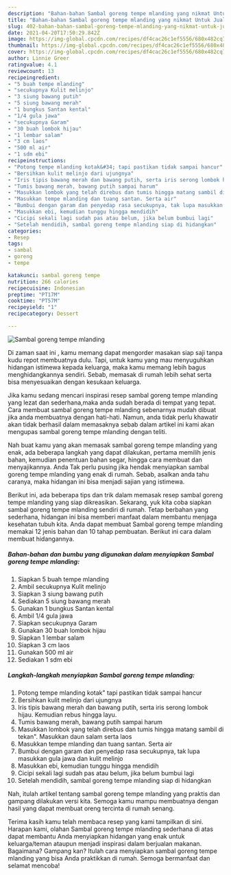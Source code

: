```yaml
---
description: "Bahan-bahan Sambal goreng tempe mlanding yang nikmat Untuk Jualan"
title: "Bahan-bahan Sambal goreng tempe mlanding yang nikmat Untuk Jualan"
slug: 402-bahan-bahan-sambal-goreng-tempe-mlanding-yang-nikmat-untuk-jualan
date: 2021-04-20T17:50:29.842Z
image: https://img-global.cpcdn.com/recipes/df4cac26c1ef5556/680x482cq70/sambal-goreng-tempe-mlanding-foto-resep-utama.jpg
thumbnail: https://img-global.cpcdn.com/recipes/df4cac26c1ef5556/680x482cq70/sambal-goreng-tempe-mlanding-foto-resep-utama.jpg
cover: https://img-global.cpcdn.com/recipes/df4cac26c1ef5556/680x482cq70/sambal-goreng-tempe-mlanding-foto-resep-utama.jpg
author: Linnie Greer
ratingvalue: 4.1
reviewcount: 13
recipeingredient:
- "5 buah tempe mlanding"
- "secukupnya Kulit melinjo"
- "3 siung bawang putih"
- "5 siung bawang merah"
- "1 bungkus Santan kental"
- "1/4 gula jawa"
- "secukupnya Garam"
- "30 buah lombok hijau"
- "1 lembar salam"
- "3 cm laos"
- "500 ml air"
- "1 sdm ebi"
recipeinstructions:
- "Potong tempe mlanding kotak&#34; tapi pastikan tidak sampai hancur"
- "Bersihkan kulit melinjo dari ujungnya"
- "Iris tipis bawang merah dan bawang putih, serta iris serong lombok hijau. Kemudian rebus hingga layu."
- "Tumis bawang merah, bawang putih sampai harum"
- "Masukkan lombok yang telah direbus dan tumis hingga matang sambil di tekan&#34;. Masukkan daun salam serta laos"
- "Masukkan tempe mlanding dan tuang santan. Serta air"
- "Bumbui dengan garam dan penyedap rasa secukupnya, tak lupa masukkan gula jawa dan kulit melinjo"
- "Masukkan ebi, kemudian tunggu hingga mendidih"
- "Cicipi sekali lagi sudah pas atau belum, jika belum bumbui lagi"
- "Setelah mendidih, sambal goreng tempe mlanding siap di hidangkan"
categories:
- Resep
tags:
- sambal
- goreng
- tempe

katakunci: sambal goreng tempe 
nutrition: 266 calories
recipecuisine: Indonesian
preptime: "PT17M"
cooktime: "PT57M"
recipeyield: "1"
recipecategory: Dessert

---
```



![Sambal goreng tempe mlanding](https://img-global.cpcdn.com/recipes/df4cac26c1ef5556/680x482cq70/sambal-goreng-tempe-mlanding-foto-resep-utama.jpg)

Di zaman  saat ini , kamu memang dapat mengorder masakan siap saji tanpa kudu repot membuatnya dulu. Tapi, untuk kamu yang mau menyuguhkan hidangan istimewa kepada keluarga, maka kamu memang lebih bagus menghidangkannya sendiri. Sebab, memasak di rumah lebih sehat serta bisa menyesuaikan dengan kesukaan keluarga.

Jika kamu sedang mencari inspirasi resep sambal goreng tempe mlanding yang lezat dan sederhana,maka anda sudah berada di tempat yang tepat. Cara membuat sambal goreng tempe mlanding  sebenarnya mudah dibuat jika anda membuatnya dengan hati-hati. Namun, anda tidak perlu khawatir akan tidak berhasil dalam memasaknya 
sebab dalam artikel ini kami akan mengupas sambal goreng tempe mlanding dengan teliti.  



Nah buat kamu yang akan memasak sambal goreng tempe mlanding yang enak, ada beberapa langkah yang dapat dilakukan, pertama memilih jenis bahan, kemudian penentuan bahan segar, hingga cara membuat dan menyajikannya. Anda Tak perlu pusing jika hendak menyiapkan sambal goreng tempe mlanding yang enak di rumah. Sebab, asalkan anda  tahu caranya, maka hidangan ini bisa menjadi sajian yang istimewa.

Berikut ini, ada beberapa tips dan trik dalam memasak resep sambal goreng tempe mlanding yang siap dikreasikan. Sekarang, yuk kita coba siapkan sambal goreng tempe mlanding sendiri di rumah. Tetap berbahan yang sederhana, hidangan ini bisa memberi manfaat dalam membantu menjaga kesehatan tubuh kita. Anda dapat membuat Sambal goreng tempe mlanding memakai 12 jenis bahan dan 10 tahap pembuatan. Berikut ini cara dalam membuat hidangannya.

<!--inarticleads1-->

##### Bahan-bahan dan bumbu yang digunakan dalam menyiapkan Sambal goreng tempe mlanding:

1. Siapkan 5 buah tempe mlanding
1. Ambil secukupnya Kulit melinjo
1. Siapkan 3 siung bawang putih
1. Sediakan 5 siung bawang merah
1. Gunakan 1 bungkus Santan kental
1. Ambil 1/4 gula jawa
1. Siapkan secukupnya Garam
1. Gunakan 30 buah lombok hijau
1. Siapkan 1 lembar salam
1. Siapkan 3 cm laos
1. Gunakan 500 ml air
1. Sediakan 1 sdm ebi




<!--inarticleads2-->

##### Langkah-langkah menyiapkan Sambal goreng tempe mlanding:

1. Potong tempe mlanding kotak&#34; tapi pastikan tidak sampai hancur
1. Bersihkan kulit melinjo dari ujungnya
1. Iris tipis bawang merah dan bawang putih, serta iris serong lombok hijau. Kemudian rebus hingga layu.
1. Tumis bawang merah, bawang putih sampai harum
1. Masukkan lombok yang telah direbus dan tumis hingga matang sambil di tekan&#34;. Masukkan daun salam serta laos
1. Masukkan tempe mlanding dan tuang santan. Serta air
1. Bumbui dengan garam dan penyedap rasa secukupnya, tak lupa masukkan gula jawa dan kulit melinjo
1. Masukkan ebi, kemudian tunggu hingga mendidih
1. Cicipi sekali lagi sudah pas atau belum, jika belum bumbui lagi
1. Setelah mendidih, sambal goreng tempe mlanding siap di hidangkan




Nah, itulah artikel tentang  sambal goreng tempe mlanding  yang praktis dan gampang dilakukan versi kita. Semoga kamu mampu membuatnya dengan hasil yang dapat membuat oreng tercinta di rumah senang. 

Terima kasih kamu telah membaca resep yang kami tampilkan di sini. Harapan kami, olahan  Sambal goreng tempe mlanding sederhana di atas dapat membantu Anda menyiapkan hidangan yang enak untuk keluarga/teman ataupun menjadi inspirasi dalam berjualan makanan. Bagaimana? Gampang kan? Itulah cara menyiapkan sambal goreng tempe mlanding yang bisa Anda praktikkan di rumah. Semoga bermanfaat dan selamat mencoba!

